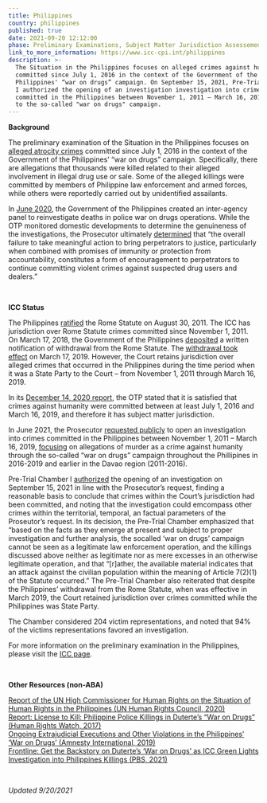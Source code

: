 ```yaml
---
title: Philippines
country: philippines
published: true
date: 2021-09-20 12:12:00
phase: Preliminary Examinations, Subject Matter Jurisdiction Assessement
link_to_more_information: https://www.icc-cpi.int/philippines
description: >-
  The Situation in the Philippines focuses on alleged crimes against humanity
  committed since July 1, 2016 in the context of the Government of the
  Philippines' “war on drugs” campaign. On September 15, 2021, Pre-Trial Chamber
  I authorized the opening of an investigation investigation into crimes
  committed in the Philippines between November 1, 2011 – March 16, 2019 related
  to the so-called "war on drugs" campaign.
---
```


**Background**

The preliminary examination of the Situation in the Philippines focuses on [alleged atrocity crimes](https://www.icc-cpi.int/Pages/item.aspx?name=180208-otp-stat) committed since July 1, 2016 in the context of the Government of the Philippines’ “war on drugs” campaign. Specifically, there are allegations that thousands were killed related to their alleged involvement in illegal drug use or sale. Some of the alleged killings were committed by members of Philippine law enforcement and armed forces, while others were reportedly carried out by unidentified assailants.

In [June 2020](https://www.icc-cpi.int/itemsDocuments/2020-PE/2020-pe-report-eng.pdf), the Government of the Philippines created an inter-agency panel to reinvestigate deaths in police war on drugs operations. While the OTP monitored domestic developments to determine the genuineness of the investigations, the Prosecutor ultimately [determined](https://www.icc-cpi.int/CourtRecords/CR2021_05381.PDF) that “the overall failure to take meaningful action to bring perpetrators to justice, particularly when combined with promises of immunity or protection from accountability, constitutes a form of encouragement to perpetrators to continue committing violent crimes against suspected drug users and dealers.”

&nbsp;

**ICC Status**

The Philippines [ratified](https://asp.icc-cpi.int/en_menus/asp/press%20releases/press%20releases%202011/Pages/pr717.aspx) the Rome Statute on August 30, 2011. The ICC has jurisdiction over Rome Statute crimes committed since November 1, 2011. On March 17, 2018, the Government of the Philippines [deposited](https://www.icc-cpi.int/Pages/item.aspx?name=pr1371) a written notification of withdrawal from the Rome Statute. The [withdrawal took effect](https://www.coalitionfortheicc.org/news/20190315/philippines-leaves-icc) on March 17, 2019. However, the Court retains jurisdiction over alleged crimes that occurred in the Philippines during the time period when it was a State Party to the Court – from November 1, 2011 through March 16, 2019.

In its [December 14, 2020 report](https://www.icc-cpi.int/itemsDocuments/2020-PE/2020-pe-report-eng.pdf), the OTP stated that it is satisfied that crimes against humanity were committed between at least July 1, 2016 and March 16, 2019, and therefore it has subject matter jurisdiction.

In June 2021, the Prosecutor [requested publicly](https://www.icc-cpi.int/Pages/item.aspx?name=210614-prosecutor-statement-philippines) to open an investigation into crimes committed in the Philippines between November 1, 2011 – March 16, 2019, [focusing](https://www.icc-cpi.int/CourtRecords/CR2021_05381.PDF) on allegations of murder as a crime against humanity through the so-called “war on drugs” campaign throughout the Phillipines in 2016-2019 and earlier in the Davao region (2011-2016).

Pre-Trial Chamber I [authorized](https://www.icc-cpi.int/Pages/item.aspx?name=PR1610) the opening of an investigation on September 15, 2021 in line with the Prosecutor’s request, finding a reasonable basis to conclude that crimes within the Court’s jurisdiction had been committed, and noting that the investigation could emcompass other crimes within the territorial, temporal, an factual parameters of the Proseutor’s request. In its decision, the Pre-Trial Chamber emphasized that “based on the facts as they emerge at present and subject to proper investigation and further analysis, the socalled ‘war on drugs’ campaign cannot be seen as a legitimate law enforcement operation, and the killings discussed above neither as legitimate nor as mere excesses in an otherwise legitimate operation, and that “\[r\]ather, the available material indicates that an attack against the civilian population within the meaning of Article 7(2)(1) of the Statute occurred.” The Pre-Trial Chamber also reiterated that despite the Philippines’ withdrawal from the Rome Statute, when was effective in March 2019, the Court retained jurisdiction over crimes committed while the Philippines was State Party.

The Chamber considered 204 victim representations, and noted that 94% of the victims representations favored an investigation.

For more information on the preliminary examination in the Philippines, please visit the [ICC page](https://www.icc-cpi.int/philippines).

&nbsp;

**Other Resources (non-ABA)**

[Report of the UN High Commissioner for Human Rights on the Situation of Human Rights in the Philippines (UN Human Rights Council, 2020)](https://www.ohchr.org/Documents/Countries/PH/Philippines-HRC44-AEV.pdf)<br>[Report: License to Kill: Philippine Police Killings in Duterte’s “War on Drugs” (Human Rights Watch, 2017)](https://www.hrw.org/sites/default/files/report_pdf/philippines0317_web_1.pdf)<br>[Ongoing Extrajudicial Executions and Other Violations in the Philippines’ ‘War on Drugs’ (Amnesty International, 2019)](https://www.amnesty.org/en/documents/asa35/0578/2019/en/)<br>[Frontline: Get the Backstory on Duterte’s ‘War on Drugs’ as ICC Green Lights Investigation into Philippines Killings (PBS, 2021)](https://www.pbs.org/wgbh/frontline/article/get-the-backstory-on-dutertes-war-on-drugs-as-icc-green-lights-investigation-into-philippines-killings/)

&nbsp;

*Updated 9/20/2021&nbsp;*
